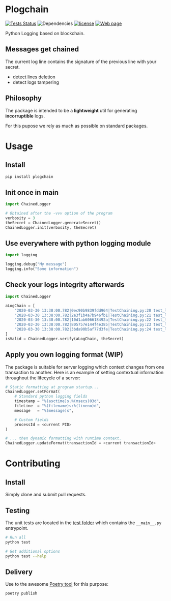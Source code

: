 # Plogchain

[![Tests Status](https://github.com/gg-math/plogchain/workflows/pythonapp/badge.svg)](https://github.com/gg-math/plogchain/actions)
![Dependencies](https://img.shields.io/badge/dependencies-0-blue.svg)
[![license](https://img.shields.io/badge/license-ISC-blue.svg)](https://github.com/gg-math/plogchain/blob/master/LICENSE)
[![Web page](https://img.shields.io/badge/website-github.io/plogchain-blue.svg)](https://gg-math.github.io/plogchain)


Python Logging based on blockchain.

## Messages get chained
The current log line contains the signature of the previous line with your secret.
* detect lines deletion
* detect logs tampering

## Philosophy
The package is intended to be a **lightweight** util for generating **incorruptible** logs.

For this pupose we rely as much as possible on standard packages.


# Usage

## Install
``` bash
pip install plogchain
```

## Init once in main
``` python
import ChainedLogger

# Obtained after the -vvv option of the program
verbosity = 3
theSecret = ChainedLogger.generateSecret()
ChainedLogger.init(verbosity, theSecret)
```

## Use everywhere with python logging module
``` python
import logging

logging.debug("My message")
logging.info("Some information")
```

## Check your logs integrity afterwards
``` python
import ChainedLogger

aLogChain = [
	"2020-03-30 13:38:00.782|0ec90b9839fdd964|TestChaining.py:20 test_logging_happy_case hello gg",
	"2020-03-30 13:38:00.782|2e3f1b4a7b946fb1|TestChaining.py:21 test_logging_happy_case voila1",
	"2020-03-30 13:38:00.782|10d1ab606618492a|TestChaining.py:22 test_logging_happy_case voila2",
	"2020-03-30 13:38:00.782|805757e144f4e385|TestChaining.py:23 test_logging_happy_case voila5",
	"2020-03-30 13:38:00.782|3bda90b5af77d3fe|TestChaining.py:24 test_logging_happy_case voila4"
]
isValid = ChainedLogger.verify(aLogChain, theSecret)
```

## Apply you own logging format (WIP)
The package is suitable for server logging which context changes from one transaction to another.
Here is an example of setting contextual information throughout the lifecycle of a server:

``` python
# Static formatting at program startup...
ChainedLogger.setFormat(
	# Standard python logging fields
	timestamp = "%(asctime)s.%(msecs)03d",
	fileLine  = "%(filename)s:%(lineno)d",
	message   = "%(message)s",

	# Custom fields
	processId = <current PID>
)

# ... then dynamic formatting with runtime context.
ChainedLogger.updateFormat(transactionId = <current transactionId>
```

# Contributing

## Install
Simply clone and submit pull requests.

## Testing
The unit tests are located in the [test folder](https://github.com/gg-math/plogchain/tree/master/test)
which contains the `__main__.py` entrypoint.

``` bash
# Run all
python test

# Get additional options
python test --help
```

## Delivery
Use to the awesome [Poetry tool](https://python-poetry.org) for this purpose:

``` bash
poetry publish
```
